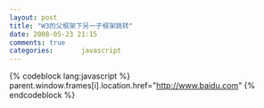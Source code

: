 ```yaml
---
layout: post
title: "W3的父框架下另一子框架跳转"
date: 2008-05-23 21:15
comments: true
categories:       javascript
---
```

{% codeblock lang:javascript %}
parent.window.frames[i].location.href="http://www.baidu.com"
{% endcodeblock %}
